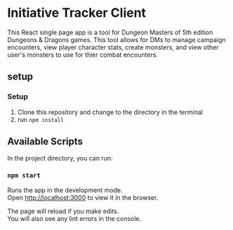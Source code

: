 # Initiative Tracker Client

This React single page app is a tool for Dungeon Masters of 5th edition Dungeons & Dragons games. This tool allows for DMs to manage campaign encounters, view player character stats, create monsters, and view other user's monsters to use for thier combat encounters.

## setup

### Setup

1. Clone this repository and change to the directory in the terminal 
2. run `npm install`


## Available Scripts

In the project directory, you can run:

### `npm start`

Runs the app in the development mode.\
Open [http://localhost:3000](http://localhost:3000) to view it in the browser.

The page will reload if you make edits.\
You will also see any lint errors in the console.
